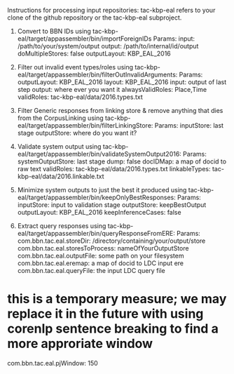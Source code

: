 Instructions for processing input repositories:
tac-kbp-eal refers to your clone of the github repository or the tac-kbp-eal subproject.

1. Convert to BBN IDs using tac-kbp-eal/target/appassembler/bin/importForeignIDs
Params:
input: /path/to/your/system/output
output: /path/to/internal/id/output
doMultipleStores: false
outputLayout: KBP_EAL_2016

2. Filter out invalid event types/roles using tac-kbp-eal/target/appassembler/bin/filterOutInvalidArguments:
Params: 
outputLayout: KBP_EAL_2016
layout: KBP_EAL_2016
input: output of last step
output: where ever you want it
alwaysValidRoles: Place,Time
validRoles: tac-kbp-eal/data/2016.types.txt


3. Filter Generic responses from linking store & remove anything that dies from the CorpusLinking using tac-kbp-eal/target/appassembler/bin/filterLinkingStore:
Params:
inputStore: last stage
outputStore: where do you want it?

4. Validate system output using tac-kbp-eal/target/appassembler/bin/validateSystemOutput2016:
Params:
systemOutputStore: last stage
dump: false
docIDMap: a map of docid to raw text
validRoles: tac-kbp-eal/data/2016.types.txt
linkableTypes: tac-kbp-eal/data/2016.linkable.txt

5. Minimize system outputs to just the best it produced using tac-kbp-eal/target/appassembler/bin/keepOnlyBestResponses:
Params:
inputStore: input to validation stage
outputStore: keepBestOutput
outputLayout: KBP_EAL_2016
keepInferenceCases: false

6. Extract query responses using tac-kbp-eal/target/appassembler/bin/queryResponseFromERE:
Params:
com.bbn.tac.eal.storeDir: /directory/containing/your/output/store
com.bbn.tac.eal.storesToProcess: nameOfYourOutputStore
com.bbn.tac.eal.outputFile: some path on your filesystem
com.bbn.tac.eal.eremap: a map of docid to LDC input ere
com.bbn.tac.eal.queryFile: the input LDC query file
# this is a temporary measure; we may replace it in the future with using corenlp sentence breaking to find a more approriate window
com.bbn.tac.eal.pjWindow: 150
